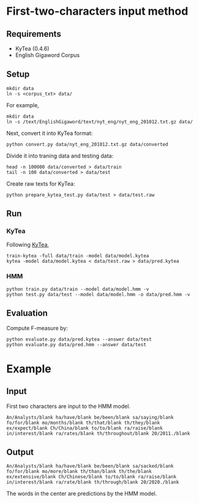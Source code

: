 # First-two-characters input method #

## Requirements ##
* KyTea (0.4.6)
* English Gigaword Corpus

## Setup ##
```
mkdir data
ln -s <corpus_txt> data/
```
For example,
```
mkdir data
ln -s /text/EnglishGigaword/text/nyt_eng/nyt_eng_201012.txt.gz data/
```
Next, convert it into KyTea format:
```
python convert.py data/nyt_eng_201012.txt.gz data/converted
```
Divide it into traning data and testing data:
```
head -n 100000 data/converted > data/train
tail -n 100 data/converted > data/test
```
Create raw texts for KyTea:
```
python prepare_kytea_test.py data/test > data/test.raw
```

## Run ##

### KyTea ###
Following [KyTea](http://www.phontron.com/kytea/),
```
train-kytea -full data/train -model data/model.kytea
kytea -model data/model.kytea < data/test.raw > data/pred.kytea
```

### HMM ###
```
python train.py data/train --model data/model.hmm -v
python test.py data/test --model data/model.hmm -o data/pred.hmm -v
```

## Evaluation ##
Compute F-measure by:
```
python evaluate.py data/pred.kytea --answer data/test
python evaluate.py data/pred.hmm --answer data/test
```

# Example #

## Input ##
First two characters are input to the HMM model.
```
An/Analysts/blank ha/have/blank be/been/blank sa/saying/blank fo/for/blank mo/months/blank th/that/blank th/they/blank ex/expect/blank Ch/China/blank to/to/blank ra/raise/blank in/interest/blank ra/rates/blank th/throughout/blank 20/2011./blank
```

## Output ##
```
An/Analysts/blank ha/have/blank be/been/blank sa/sacked/blank fo/for/blank mo/more/blank th/than/blank th/the/blank ex/extensive/blank Ch/Chinese/blank to/to/blank ra/raise/blank in/interest/blank ra/rate/blank th/through/blank 20/2020./blank
```
The words in the center are predictions by the HMM model.
